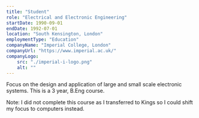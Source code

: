 ```yaml
---
title: "Student"
role: "Electrical and Electronic Engineering"
startDate: 1990-09-01
endDate: 1992-07-01
location: "South Kensington, London"
employmentType: "Education"
companyName: "Imperial College, London"
companyUrl: "https://www.imperial.ac.uk/"
companyLogo:
    src: "./imperial-i-logo.png"
    alt: ""
---
```

Focus on the design and application of large and small scale electronic systems. This is a 3 year, B.Eng course.

Note: I did not complete this course as I transferred to Kings so I could shift my focus to computers instead.